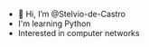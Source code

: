 - 👋 Hi, I’m @Stelvio-de-Castro
-  I'm learning Python
-  Interested in computer networks


<!---
Stelvio-de-Castro/Stelvio-de-Castro is a ✨ special ✨ repository because its `README.md` (this file) appears on your GitHub profile.
You can click the Preview link to take a look at your changes.
--->
